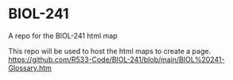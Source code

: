 # BIOL-241
A repo for the BIOL-241 html map

This repo will be used to host the html maps to create a page.
https://github.com/R533-Code/BIOL-241/blob/main/BIOL%20241-Glossary.htm

